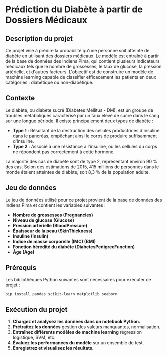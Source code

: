 # Prédiction du Diabète à partir de Dossiers Médicaux

## Description du projet
Ce projet vise à prédire la probabilité qu'une personne soit atteinte de diabète en utilisant des dossiers médicaux. Le modèle est entraîné à partir de la base de données des Indiens Pima, qui contient plusieurs indicateurs médicaux tels que le nombre de grossesses, le taux de glucose, la pression artérielle, et d'autres facteurs. L'objectif est de construire un modèle de machine learning capable de classifier efficacement les patients en deux catégories : diabétique ou non-diabétique.

## Contexte
Le diabète, ou diabète sucré (Diabetes Mellitus - DM), est un groupe de troubles métaboliques caractérisé par un taux élevé de sucre dans le sang sur une longue période. Il existe principalement deux types de diabète :

- **Type 1** : Résultant de la destruction des cellules productrices d'insuline dans le pancréas, empêchant ainsi le corps de produire suffisamment d'insuline.
- **Type 2** : Associé à une résistance à l'insuline, où les cellules du corps ne répondent pas correctement à cette hormone.

La majorité des cas de diabète sont de type 2, représentant environ 90 % des cas. Selon des estimations de 2015, 415 millions de personnes dans le monde étaient atteintes de diabète, soit 8,3 % de la population adulte.

## Jeu de données
Le jeu de données utilisé pour ce projet provient de la base de données des Indiens Pima et contient les variables suivantes :

- **Nombre de grossesses (Pregnancies)**
- **Niveau de glucose (Glucose)**
- **Pression artérielle (BloodPressure)**
- **Épaisseur de la peau (SkinThickness)**
- **Insuline (Insulin)**
- **Indice de masse corporelle (IMC) (BMI)**
- **Fonction hérédité du diabète (DiabetesPedigreeFunction)**
- **Âge (Age)**


## Prérequis
Les bibliothèques Python suivantes sont nécessaires pour exécuter ce projet :

`pip install pandas scikit-learn matplotlib seaborn`

## Exécution du projet

1. **Chargez et analysez les données dans un notebook Python.**
2. **Prétraitez les données** gestion des valeurs manquantes, normalisation.
3. **Entraînez différents modèles de machine learning** régression logistique, SVM, etc.
4. **Évaluez les performances du modèle** sur un ensemble de test.
5. **Enregistrez et visualisez les résultats.**
